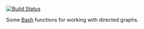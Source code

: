 [![Build Status](https://travis-ci.org/cbandy/bash-digraph.svg?branch=master)](https://travis-ci.org/cbandy/bash-digraph)

Some [Bash][] functions for working with directed graphs.

[Bash]: https://www.gnu.org/software/bash/
